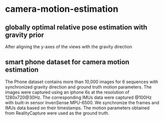 # camera-motion-estimation
## globally optimal relative pose estimation with gravity prior
After aligning the y-axes of the views with the gravity direction



## smart phone dataset for camera motion estimation
The Phone dataset contains more than 10,000 images for 6 sequences with synchronized gravity direction and ground truth motion parameters. The images were captured using an iphone 6s at the resolution of 1280x720@30Hz. The corresponding IMUs data were captured @100Hz with built-in sensor InvenSense MPU-6500. We synchronize the frames and IMUs data based on their timestamps. The motion parameters obtained from RealityCapture were used as the ground truth.
